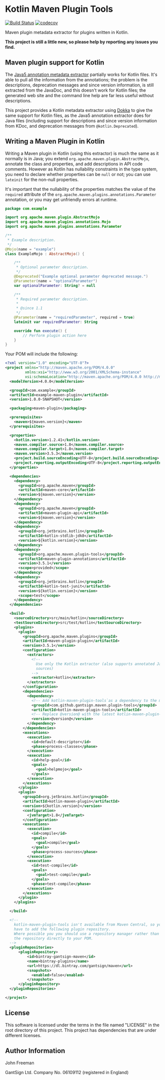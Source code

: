 # Kotlin Maven Plugin Tools

[![Build Status](https://travis-ci.org/gantsign/kotlin-maven-plugin-tools.svg?branch=master)](https://travis-ci.org/gantsign/kotlin-maven-plugin-tools)
[![codecov](https://codecov.io/gh/gantsign/kotlin-maven-plugin-tools/branch/master/graph/badge.svg)](https://codecov.io/gh/gantsign/kotlin-maven-plugin-tools)

Maven plugin metadata extractor for plugins written in Kotlin.

**This project is still a little new, so please help by reporting any issues you find.**

## Maven plugin support for Kotlin

The [Java5 annotation metadata extractor](https://maven.apache.org/plugin-tools/maven-plugin-tools-annotations/index.html)
partially works for Kotlin files. It's able to pull all the information from the
annotations; the problem is the descriptions, deprecation messages and since
version information, is still extracted from the JavaDoc, and this doesn't work
for Kotlin files; the generated web site and the command line help are far less
useful without descriptions.

This project provides a Kotlin metadata extractor using
[Dokka](https://github.com/Kotlin/dokka) to give the same support for Kotlin
files, as the Java5 annotation extractor does for Java files (including support
for descriptions and since version information from KDoc, and deprecation
messages from `@kotlin.Deprecated`).

## Writing a Maven Plugin in Kotlin

Writing a Maven plugin in Kotlin (using this extractor) is much the same as it
normally is in Java; you extend `org.apache.maven.plugin.AbstractMojo`, annotate
the class and properties, and add descriptions in API code comments. However as
Kotlin has nullability constraints in the type system, you need to declare
whether properties can be `null` or not; you can use `lateinit` for the non-null
properties.

It's important that the nullability of the properties matches the value of
the `required` attribute of the
`org.apache.maven.plugins.annotations.Parameter` annotation, or you may get
unfriendly errors at runtime.

```kotlin
package com.example

import org.apache.maven.plugin.AbstractMojo
import org.apache.maven.plugins.annotations.Mojo
import org.apache.maven.plugins.annotations.Parameter

/**
 * Example description.
 */
@Mojo(name = "example")
class ExampleMojo : AbstractMojo() {

    /**
     * Optional parameter description.
     */
    @Deprecated("Example optional parameter deprecated message.")
    @Parameter(name = "optionalParameter")
    var optionalParameter: String? = null

    /**
     * Required parameter description.
     *
     * @since 1.1
     */
    @Parameter(name = "requiredParameter", required = true)
    lateinit var requiredParameter: String

    override fun execute() {
        // Perform plugin action here
    }
}
```

Your POM will include the following:

```xml
<?xml version="1.0" encoding="UTF-8"?>
<project xmlns="http://maven.apache.org/POM/4.0.0"
         xmlns:xsi="http://www.w3.org/2001/XMLSchema-instance"
         xsi:schemaLocation="http://maven.apache.org/POM/4.0.0 http://maven.apache.org/xsd/maven-4.0.0.xsd">
  <modelVersion>4.0.0</modelVersion>

  <groupId>com.example</groupId>
  <artifactId>example-maven-plugin</artifactId>
  <version>1.0.0-SNAPSHOT</version>

  <packaging>maven-plugin</packaging>

  <prerequisites>
    <maven>${maven.version}</maven>
  </prerequisites>

  <properties>
    <kotlin.version>1.2.41</kotlin.version>
    <maven.compiler.source>1.8</maven.compiler.source>
    <maven.compiler.target>1.8</maven.compiler.target>
    <maven.version>3.5.3</maven.version>
    <project.build.sourceEncoding>UTF-8</project.build.sourceEncoding>
    <project.reporting.outputEncoding>UTF-8</project.reporting.outputEncoding>
  </properties>

  <dependencies>
    <dependency>
      <groupId>org.apache.maven</groupId>
      <artifactId>maven-core</artifactId>
      <version>${maven.version}</version>
    </dependency>
    <dependency>
      <groupId>org.apache.maven</groupId>
      <artifactId>maven-plugin-api</artifactId>
      <version>${maven.version}</version>
    </dependency>
    <dependency>
      <groupId>org.jetbrains.kotlin</groupId>
      <artifactId>kotlin-stdlib-jdk8</artifactId>
      <version>${kotlin.version}</version>
    </dependency>
    <dependency>
      <groupId>org.apache.maven.plugin-tools</groupId>
      <artifactId>maven-plugin-annotations</artifactId>
      <version>3.5.1</version>
      <scope>provided</scope>
    </dependency>
    <dependency>
      <groupId>org.jetbrains.kotlin</groupId>
      <artifactId>kotlin-test-junit</artifactId>
      <version>${kotlin.version}</version>
      <scope>test</scope>
    </dependency>
  </dependencies>

  <build>
    <sourceDirectory>src/main/kotlin</sourceDirectory>
    <testSourceDirectory>src/test/kotlin</testSourceDirectory>
    <plugins>
      <plugin>
        <groupId>org.apache.maven.plugins</groupId>
        <artifactId>maven-plugin-plugin</artifactId>
        <version>3.5.1</version>
        <configuration>
          <extractors>
            <!--
              Use only the Kotlin extractor (also supports annotated Java
              sources)
            -->
            <extractor>kotlin</extractor>
          </extractors>
        </configuration>
        <dependencies>
          <dependency>
            <!-- Add kotlin-maven-plugin-tools`as a dependency to the maven-plugin-plugin -->
            <groupId>com.github.gantsign.maven.plugin-tools</groupId>
            <artifactId>kotlin-maven-plugin-tools</artifactId>
            <!-- Replace @version@ with the latest kotlin-maven-plugin-tools release -->
            <version>@version@</version>
          </dependency>
        </dependencies>
        <executions>
          <execution>
            <id>default-descriptor</id>
            <phase>process-classes</phase>
          </execution>
          <execution>
            <id>help-goal</id>
            <goals>
              <goal>helpmojo</goal>
            </goals>
          </execution>
        </executions>
      </plugin>
      <plugin>
        <groupId>org.jetbrains.kotlin</groupId>
        <artifactId>kotlin-maven-plugin</artifactId>
        <version>${kotlin.version}</version>
        <configuration>
          <jvmTarget>1.8</jvmTarget>
        </configuration>
        <executions>
          <execution>
            <id>compile</id>
            <goals>
              <goal>compile</goal>
            </goals>
            <phase>process-sources</phase>
          </execution>
          <execution>
            <id>test-compile</id>
            <goals>
              <goal>test-compile</goal>
            </goals>
            <phase>test-compile</phase>
          </execution>
        </executions>
      </plugin>
    </plugins>

  </build>

  <!--
    kotlin-maven-plugin-tools isn't available from Maven Central, so you
    have to add the following plugin repository.
    Where possible you you should use a repository manager rather than adding
    the repository directly to your POM.
  -->
  <pluginRepositories>
      <pluginRepository>
          <id>bintray-gantsign-maven</id>
          <name>bintray-plugins</name>
          <url>https://dl.bintray.com/gantsign/maven</url>
          <snapshots>
            <enabled>false</enabled>
          </snapshots>
      </pluginRepository>
  </pluginRepositories>

</project>
```

License
-------

This software is licensed under the terms in the file named "LICENSE" in the
root directory of this project. This project has dependencies that are under
different licenses.

Author Information
------------------

John Freeman

GantSign Ltd.
Company No. 06109112 (registered in England)

